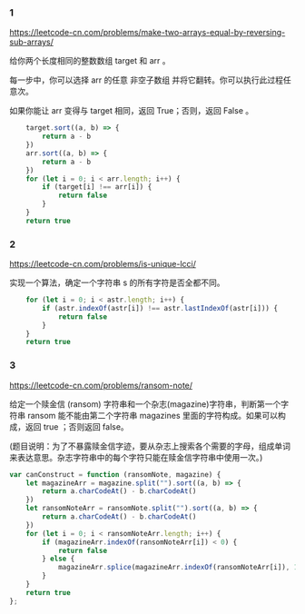 ### 1

https://leetcode-cn.com/problems/make-two-arrays-equal-by-reversing-sub-arrays/

给你两个长度相同的整数数组 target 和 arr 。

每一步中，你可以选择 arr 的任意 非空子数组 并将它翻转。你可以执行此过程任意次。

如果你能让 arr 变得与 target 相同，返回 True；否则，返回 False 。

```js
    target.sort((a, b) => {
        return a - b
    })
    arr.sort((a, b) => {
        return a - b
    })
    for (let i = 0; i < arr.length; i++) {
        if (target[i] !== arr[i]) {
            return false
        }
    }
    return true
```

### 2

https://leetcode-cn.com/problems/is-unique-lcci/

实现一个算法，确定一个字符串 s 的所有字符是否全都不同。

```js
    for (let i = 0; i < astr.length; i++) {
        if (astr.indexOf(astr[i]) !== astr.lastIndexOf(astr[i])) {
            return false
        }
    }
    return true
```

### 3

https://leetcode-cn.com/problems/ransom-note/

给定一个赎金信 (ransom) 字符串和一个杂志(magazine)字符串，判断第一个字符串 ransom 能不能由第二个字符串 magazines 里面的字符构成。如果可以构成，返回 true ；否则返回 false。

(题目说明：为了不暴露赎金信字迹，要从杂志上搜索各个需要的字母，组成单词来表达意思。杂志字符串中的每个字符只能在赎金信字符串中使用一次。)

```js
var canConstruct = function (ransomNote, magazine) {
    let magazineArr = magazine.split("").sort((a, b) => {
        return a.charCodeAt() - b.charCodeAt()
    })
    let ransomNoteArr = ransomNote.split("").sort((a, b) => {
        return a.charCodeAt() - b.charCodeAt()
    })
    for (let i = 0; i < ransomNoteArr.length; i++) {
        if (magazineArr.indexOf(ransomNoteArr[i]) < 0) {
            return false
        } else {
            magazineArr.splice(magazineArr.indexOf(ransomNoteArr[i]), 1)
        }
    }
    return true
};
```